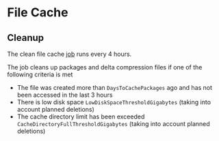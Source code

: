 # File Cache

## Cleanup

The clean file cache [job](Job.md) runs every 4 hours.

The job cleans up packages and delta compression files if one of the following criteria is met
- The file was created more than `DaysToCachePackages` ago and has not been accessed in the last 3 hours
- There is low disk space `LowDiskSpaceThresholdGigabytes` (taking into account planned deletions)
- The cache directory limit has been exceeded `CacheDirectoryFullThresholdGigabytes` (taking into account planned deletions)
